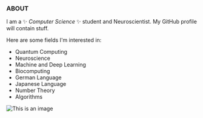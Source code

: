 ### ABOUT


I am a ✨ _Computer Science_ ✨ student and Neuroscientist. My GitHub profile will contain stuff.

Here are some fields I'm interested in:

- Quantum Computing
- Neuroscience
- Machine and Deep Learning
- Biocomputing
- German Language
- Japanese Language
- Number Theory
- Algorithms

![This is an image](https://i.pinimg.com/736x/6c/2a/5c/6c2a5ca97dd120e389c4b06bbffbf61f.jpg)
